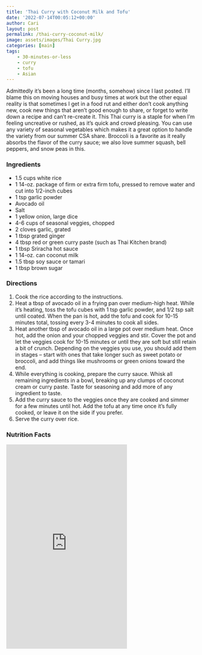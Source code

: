 ```yaml
---
title: 'Thai Curry with Coconut Milk and Tofu'
date: '2022-07-14T00:05:12+00:00'
author: Cari
layout: post
permalink: /thai-curry-coconut-milk/
image: assets/images/Thai Curry.jpg
categories: [main]
tags:
    - 30-minutes-or-less
    - curry
    - tofu
    - Asian
---
```


Admittedly it’s been a long time (months, somehow) since I last posted. I’ll blame this on moving houses and busy times at work but the other equal reality is that sometimes I get in a food rut and either don’t cook anything new, cook new things that aren’t good enough to share, or forget to write down a recipe and can’t re-create it. This Thai curry is a staple for when I’m feeling uncreative or rushed, as it’s quick and crowd pleasing. You can use any variety of seasonal vegetables which makes it a great option to handle the variety from our summer CSA share. Broccoli is a favorite as it really absorbs the flavor of the curry sauce; we also love summer squash, bell peppers, and snow peas in this.


<h3> Ingredients </h3>

- 1.5 cups white rice
- 1 14-oz. package of firm or extra firm tofu, pressed to remove water and cut into 1/2-inch cubes
- 1 tsp garlic powder
- Avocado oil
- Salt
- 1 yellow onion, large dice
- 4-6 cups of seasonal veggies, chopped
- 2 cloves garlic, grated
- 1 tbsp grated ginger
- 4 tbsp red or green curry paste (such as Thai Kitchen brand)
- 1 tbsp Sriracha hot sauce
- 1 14-oz. can coconut milk
- 1.5 tbsp soy sauce or tamari
- 1 tbsp brown sugar

<h3> Directions </h3>

1. Cook the rice according to the instructions.
2. Heat a tbsp of avocado oil in a frying pan over medium-high heat. While it’s heating, toss the tofu cubes with 1 tsp garlic powder, and 1/2 tsp salt until coated. When the pan is hot, add the tofu and cook for 10-15 minutes total, tossing every 3-4 minutes to cook all sides.
3. Heat another tbsp of avocado oil in a large pot over medium heat. Once hot, add the onion and your chopped veggies and stir. Cover the pot and let the veggies cook for 10-15 minutes or until they are soft but still retain a bit of crunch. Depending on the veggies you use, you should add them in stages – start with ones that take longer such as sweet potato or broccoli, and add things like mushrooms or green onions toward the end.
4. While everything is cooking, prepare the curry sauce. Whisk all remaining ingredients in a bowl, breaking up any clumps of coconut cream or curry paste. Taste for seasoning and add more of any ingredient to taste.
5. Add the curry sauce to the veggies once they are cooked and simmer for a few minutes until hot. Add the tofu at any time once it’s fully cooked, or leave it on the side if you prefer.
6. Serve the curry over rice.

<h3> Nutrition Facts </h3>

<iframe title="CRONOMETER.com" width="320" height="540" src="https://cronometer.com/facts.html?food=30417425&measure=83147409&labelType=AMERICAN_2016" frameborder="0"></iframe>

